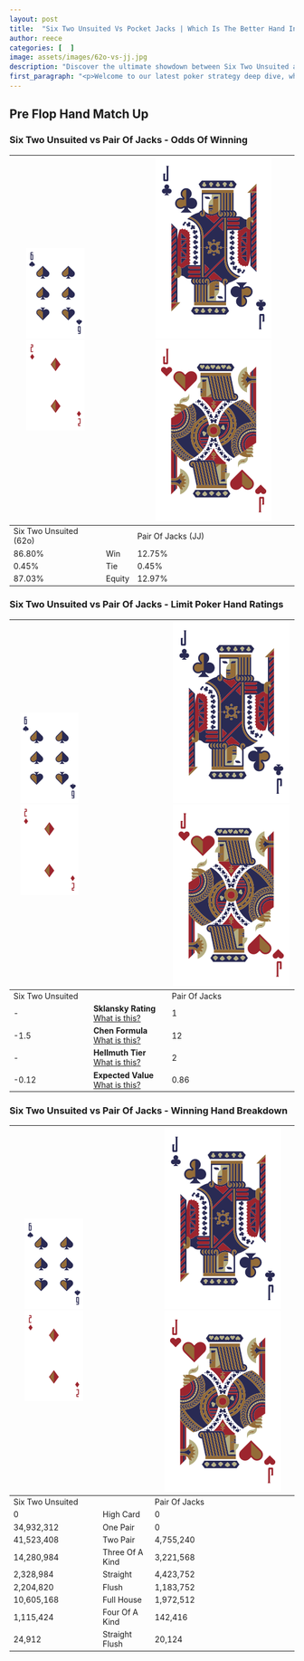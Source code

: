 ```yaml
---
layout: post
title:  "Six Two Unsuited Vs Pocket Jacks | Which Is The Better Hand In Poker? A Complete Guide"
author: reece
categories: [  ]
image: assets/images/62o-vs-jj.jpg
description: "Discover the ultimate showdown between Six Two Unsuited and Pair Of Jacks in poker! Uncover the odds, strategies, and scenarios where one hand triumphs over the other. Get ready to up your poker game with this thrilling analysis."
first_paragraph: "<p>Welcome to our latest poker strategy deep dive, where we're pitting two distinct hands against each other in a high-stakes showdown: Six Two Unsuited vs Pair Of Jacks.</p><p>In the dynamic world of poker, every decision counts, and knowing which hand holds the upper hand is key to your success at the table.</p><p>In this article, we'll dissect these two hands, explore the scenarios where one dominates the other, and equip you with the knowledge to make strategic choices that can tip the odds in your favor.</p><p>Get ready to unravel the intriguing dynamics of these poker hands and elevate your game to new heights.</p>"
---
```




[comment]: # (sp0)

## Pre Flop Hand Match Up

<div class="table hand-ratings" markdown="1"> 



### Six Two Unsuited vs Pair Of Jacks - Odds Of Winning


    
| ![image info](assets/images/hand1/6.png) ![image info](assets/images/hand1/2o.png) |  | ![image info](assets/images/hand2/J.png) ![image info](assets/images/hand2/Jo.png) |
| -------- | -------- | -------- |
| Six Two Unsuited (62o) |  | Pair Of Jacks (JJ) |
| 86.80% | Win | 12.75% |
| 0.45% | Tie | 0.45% |
| 87.03% | Equity | 12.97% |




[comment]: # (sp1)



### Six Two Unsuited vs Pair Of Jacks - Limit Poker Hand Ratings


    
| ![image info](assets/images/hand1/6.png) ![image info](assets/images/hand1/2o.png) |  | ![image info](assets/images/hand2/J.png) ![image info](assets/images/hand2/Jo.png) |
| -------- | -------- | -------- |
| Six Two Unsuited |  | Pair Of Jacks |
| - | **Sklansky Rating** [What is this?](/sklansky-rating-explained) | 1 |
| -1.5 | **Chen Formula** [What is this?](/chen-formula-explained) | 12 |
| - | **Hellmuth Tier** [What is this?](/Hellmuth-tier-explained) | 2 |
| -0.12 | **Expected Value** [What is this?](/expected-value-explained) | 0.86 |




[comment]: # (sp2)



### Six Two Unsuited vs Pair Of Jacks - Winning Hand Breakdown


    
| ![image info](assets/images/hand1/6.png) ![image info](assets/images/hand1/2o.png) |  | ![image info](assets/images/hand2/J.png) ![image info](assets/images/hand2/Jo.png) |
| -------- | -------- | -------- |
| Six Two Unsuited |  | Pair Of Jacks |
| 0 | High Card | 0 |
| 34,932,312 | One Pair | 0 |
| 41,523,408 | Two Pair | 4,755,240 |
| 14,280,984 | Three Of A Kind | 3,221,568 |
| 2,328,984 | Straight | 4,423,752 |
| 2,204,820 | Flush | 1,183,752 |
| 10,605,168 | Full House | 1,972,512 |
| 1,115,424 | Four Of A Kind | 142,416 |
| 24,912 | Straight Flush | 20,124 |




[comment]: # (sp3)



</div>

[comment]: # (sp4)



[comment]: # (sp5)

